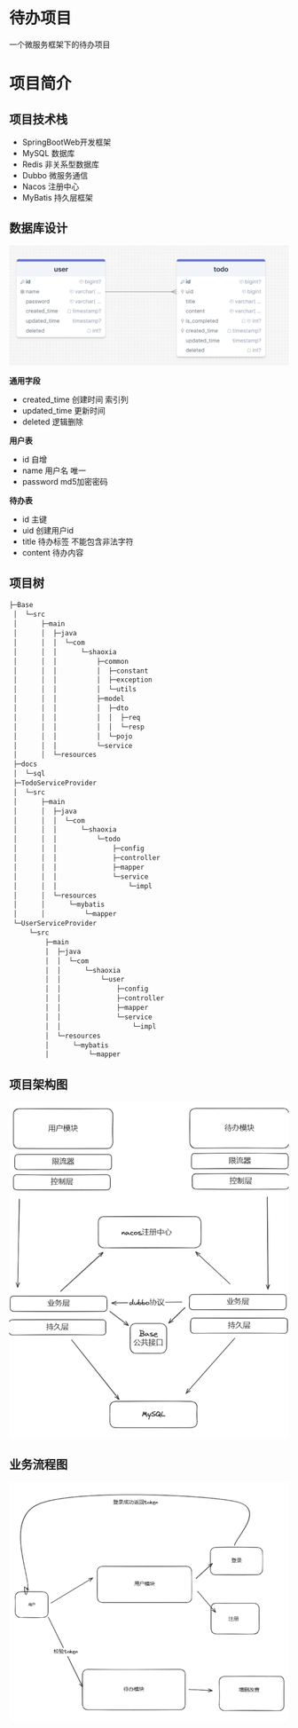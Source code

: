 # 待办项目
一个微服务框架下的待办项目

# 项目简介

## 项目技术栈
- SpringBootWeb开发框架
- MySQL 数据库
- Redis 非关系型数据库
- Dubbo 微服务通信
- Nacos 注册中心
- MyBatis 持久层框架

## 数据库设计

![image-20240615114802215](./markdown-img/README.assets/image-20240615114802215.png)

**通用字段**

- created_time 创建时间 索引列
- updated_time 更新时间
- deleted 逻辑删除

**用户表**

- id 自增
- name 用户名 唯一
- password md5加密密码

**待办表**

- id 主键
- uid 创建用户id
- title 待办标签 不能包含非法字符
- content 待办内容



## 项目树

```bash
├─Base
 │  └─src
 │      ├─main
 │      │  ├─java
 │      │  │  └─com
 │      │  │      └─shaoxia
 │      │  │          ├─common
 │      │  │          │  ├─constant
 │      │  │          │  ├─exception
 │      │  │          │  └─utils
 │      │  │          ├─model
 │      │  │          │  ├─dto
 │      │  │          │  │  ├─req
 │      │  │          │  │  └─resp
 │      │  │          │  └─pojo
 │      │  │          └─service
 │      │  └─resources
 ├─docs
 │  └─sql
 ├─TodoServiceProvider
 │  └─src
 │      ├─main
 │      │  ├─java
 │      │  │  └─com
 │      │  │      └─shaoxia
 │      │  │          └─todo
 │      │  │              ├─config
 │      │  │              ├─controller
 │      │  │              ├─mapper
 │      │  │              └─service
 │      │  │                  └─impl
 │      │  └─resources
 │      │      └─mybatis
 │      │          └─mapper
 └─UserServiceProvider
     └─src
         ├─main
         │  ├─java
         │  │  └─com
         │  │      └─shaoxia
         │  │          └─user
         │  │              ├─config
         │  │              ├─controller
         │  │              ├─mapper
         │  │              └─service
         │  │                  └─impl
         │  └─resources
         │      └─mybatis
         │          └─mapper
```



## 项目架构图

![image-20240615115025129](./markdown-img/README.assets/image-20240615115025129.png)



## 业务流程图

![image-20240615115101128](./markdown-img/README.assets/image-20240615115101128.png)
